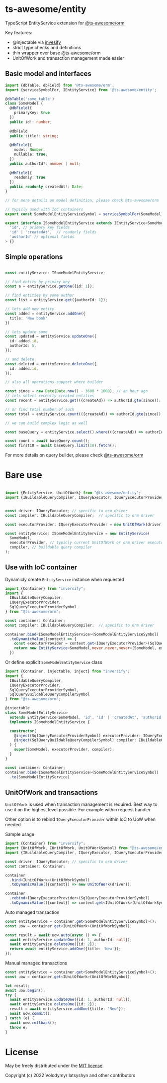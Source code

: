 # ts-awesome/entity

TypeScript EntityService extension for [@ts-awesome/orm](https://github.com/ts-awesome/orm)

Key features:

* @injectable via [invesify](https://github.com/inversify/InversifyJS)
* strict type checks and definitions
* thin wrapper over base [@ts-awesome/orm](https://github.com/ts-awesome/orm)
* UnitOfWork and transaction management made easier

## Basic model and interfaces

```ts
import {dbTable, dbField} from '@ts-awesome/orm';
import {serviceSymbolFor, IEntityService} from '@ts-awesome/entity';

@dbTable('some_table')
class SomeModel {
  @dbField({
    primaryKey: true
  })
  public id!: number;
  
  @dbField
  public title!: string;
  
  @dbField({
    model: Number,
    nullable: true,
  })
  public authorId?: number | null;
  
  @dbField({
    readonly: true
  })
  public readonly createdAt!: Date;
}

// for more details on model definition, please check @ts-awesome/orm

// typicly used with IoC containers 
export const SomeModelEntityServiceSymbol = serviceSymbolFor(SomeModel);

export interface ISomeModelEntityService extends IEntityService<SomeModel, 
  'id', // primary key fields 
  'id' | 'createdAt',  // readonly fields
  'authorId' // optional fields
> {}

```

## Simple operations

```ts

const entityService: ISomeModelEntityService;

// find entity by primary key
const a = entityService.getOne({id: 1});

// find entities by some author
const list = entityService.get({authorId: 1});

// lets add new entity
const added = entityService.addOne({
  title: 'New book'
})

// lets update some
const updated = entityService.updateOne({
  id: added.id,
  authorId: 5,
});

// and delete
const deleted = entityService.deleteOne({
  id: added.id,
});

// also all operations support where builder

const since = new Date(Date.now() - 3600 * 1000); // an hour ago
// lets select recently created entities
const recent = entityService.get(({createAd}) => authorId.gte(since));

// or find total number of such
const total = entityService.count(({createAd}) => authorId.gte(since));

// we can build complex logic as well

const baseQuery = entityService.select().where(({createAd}) => authorId.gte(since));

const count = await baseQuery.count();
const first10 = await baseQuery.limit(10).fetch();
```

For more details on query builder, please check [@ts-awesome/orm](https://github.com/ts-awesome/orm)

# Bare use

```ts

import {EntityService, UnitOfWork} from "@ts-awesome/entity";
import {IBuildableQueryCompiler, IQueryExecutor, IQueryExecutorProvider} from "@ts-awesome/orm";


const driver: IQueryExecutor; // specific to orm driver
const compiler: IBuildableQueryCompiler;  // specific to orm driver

const executorProvider: IQueryExecutorProvider = new UnitOfWork(driver);

const entityService: ISomeModelEntityService = new EntityService(
  SomeModel,
  executorProvider, // typicly current UnitOfWork or orm driver executor provider
  compiler, // buildable query compiler
);

```

## Use with IoC container

Dynamicly create `EntityService` instance when requested

```ts
import {Container} from "inversify";
import {
  IBuildableQueryCompiler,
  IQueryExecutorProvider,
  SqlQueryExecutorProviderSymbol
} from "@ts-awesome/orm";

const container: Container;
const compiler: IBuildableQueryCompiler;  // specific to orm driver

container.bind<ISomeModelEntityService>(SomeModelEntityServiceSymbol)
  .toDynamicValue((context) => {
    const executorProvider = context.get<IQueryExecutorProvider>(SqlQueryExecutorProviderSymbol);
    return new EntityService<SomeModel,never,never,never>(SomeModel, executorProvider, compiler);
  })

```

Or define explicit `SomeModelEntityService` class

```ts
import {Container, injectable, inject} from "inversify";
import {
  IBuildableQueryCompiler, 
  IQueryExecutorProvider, 
  SqlQueryExecutorProviderSymbol, 
  SqlQueryBuildableQueryCompilerSymbol
} from "@ts-awesome/orm";

@injectable
class SomeModelEntityService
  extends EntityService<SomeModel, 'id', 'id' | 'createdAt', 'authorId'>
  implements ISomeModelEntityService {

  constructor(
    @inject(SqlQueryExecutorProviderSymbol) executorProvider: IQueryExecutorProvider,
    @inject(SqlQueryBuildableQueryCompilerSymbol) compiler: IBuildableQueryCompiler,
  ) {
    super(SomeModel, executorProvider, compiler);
  }
}

const container: Container;
container.bind<ISomeModelEntityService>(SomeModelEntityServiceSymbol)
  .to(SomeModelEntityService)

```

## UnitOfWork and transactions

`UnitOfWork` is used when transaction management is required. Best way to use it on 
the highest level possible. For example within request handler. 

Other option is to rebind `IQueryExecutorProvider` within IoC to UoW when needed

Sample usage

```ts
import {Container} from "inversify";
import {UnitOfWork, IUnitOfWork, UnitOfWorkSymbol} from "@ts-awesome/entity";
import {IBuildableQueryCompiler, IQueryExecutor, IQueryExecutorProvider, SqlQueryExecutorProviderSymbol} from "@ts-awesome/orm";

const driver: IQueryExecutor; // specific to orm driver
const container: Container;

container
  .bind<IUnitOfWork>(UnitOfWorkSymbol)
  .toDynamicValue(({context}) => new UnitOfWork(driver));

container
  .rebind<IQueryExecutorProvider>(SqlQueryExecutorProviderSymbol)
  .toDynamicValue(({context}) => context.get<IUnitOfWork>(UnitOfWorkSymbol));

```

Auto managed transaction

```ts 
const entityService = container.get<SomeModelEntityServiceSymbol>();
const uow = container.get<IUnitOfWork>(UnitOfWorkSymbol);

const result = await uow.auto(async () => {
  await entityService.updateOne({id: 1, authorId: null});
  await entityService.deleteOne({id: 2});
  return await entityService.addOne({title: 'New'});
});
```
Manual managed transactions

```ts
const entityService = container.get<SomeModelEntityServiceSymbol>();
const uow = container.get<IUnitOfWork>(UnitOfWorkSymbol);

let result;
await uow.begin();
try {
  await entityService.updateOne({id: 1, authorId: null});
  await entityService.deleteOne({id: 2});
  result = await entityService.addOne({title: 'New'});
  await uow.commit();
} catch (e) {
  await uow.rollback();
  throw e;
}
```


# License
May be freely distributed under the [MIT license](https://opensource.org/licenses/MIT).

Copyright (c) 2022 Volodymyr Iatsyshyn and other contributors
